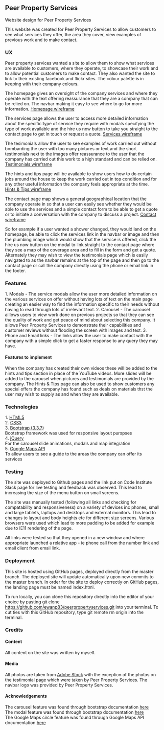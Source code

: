 <h2>Peer Property Services</h2>
Website design for Peer Property Services

This website was created for Peer Property Services to allow customers to see what services they offer, the area they cover, view examples of previous work and to make contact.

<h3>UX</h3>
Peer property services wanted a site to allow them to show what services are available to customers, where they operate, to showcase their work and to allow potential customers to make contact.  They also wanted the site to link to their existing facebook and flickr sites. The colour palette is in keeping with their company colours.

The homepage gives an oversight of the company services and where they operate with the text offering reassurance that they are a company that can be relied on. The navbar making it easy to see where to go for more information.
<a href="/wireframes/homepage-wireframe.jpg" target="blank">Homepage wireframe</a>

The services page allows the user to access more detailed information about the specific type of service they require with modals specifying the type of work available and the hire us now button to take you straight to the contact page to get in touch or request a quote.
<a href="/wireframes/services-wireframe.jpg" target="blank">Services wireframe</a>

The tesimonials allow the user to see examples of work carried out without bombarding the user with too many pictures or text and the short testimonials next to the images offer reassurance to the user that the company has carried out this work to a high standard and can be relied on.
<a href="/wireframes/testimonials-wireframe.jpg" target="blank">Testimonials wireframe</a>

The hints and tips page will be available to show users how to do certain jobs around the house to keep the work carried out in top condition and for any other useful information the company feels appropriate at the time. 
<a href="/wireframes/hintstips-wireframe.jpg" target="blank">Hints & Tips wireframe</a>

The contact page map shows a general geographical location that the company operate in so that a user can easily see whether they would be able to use the services and a simple contact form to be able to get a quote or to initiate a conversation with the company to discuss a project.
<a href="/wireframes/contact-wireframe.jpg" target="blank">Contact wireframe</a>

So for example if a user wanted a shower changed, they would land on the homepage, be able to click the services link in the navbar or image and then the plumbing image which would show that the service is offered, click the hire us now button on the modal to link straight to the contact page where they see a map of the coverage area and to fill in the form and get a quote.  Alternately they may wish to view the testimonials page which is easily navigated to as the navbar remains at the top of the page and then go to the contact page or call the company directly using the phone or email link in the footer.

<h3>Features</h3>
1. Modals - The service modals allow the user more detailed information on the various services on offer without having lots of text on the main page creating an easier way to find the information specific to their needs without having to read through lots of irrelevant text.
2. Carousel - The carousel alllows users to view work done on previous projects so that they can see the quality of work and get peace of mind about selecting this company.  It allows Peer Property Services to demonstrate their capabilities and customer reviews without flooding the screen with images and text.
3. Phone and Email links - The links allow the user to make contact with the company with a simple click to get a faster response to any query they may have.

<h4>Features to implement</h4>
When the company has created their own videos these will be added to the hints and tips section in place of the YouTube videos. More slides will be added to the carousel when pictures and testimonials are provided by the company.
The Hints & Tips page can also be used to show customers any special offers the company has found such as deals on materials thst the user may wish to supply as and when they are available.

<h3>Technologies</h3>
1. <a href="https://en.wikipedia.org/wiki/HTML5" target="blank">HTML5</a><br>
2. <a href="http://www.css3.info/" target="blank">CSS3</a> <br>
3. <a href="https://getbootstrap.com/" target="blank">Bootstrap (3.3.7)</a> <br>
        Bootstrap framework was used for responsive layout puropses <br>
4. <a href="https://jquery.com/" target="blank">jQuery</a> <br>
        For the carousel slide animations, modals and map integration<br>
5. <a href="https://developers.google.com/maps/documentation/" target="blank">Google Maps API</a> <br>
        To allow users to see a guide to the areas the company can offer its services<br>

<h3>Testing</h3>
The site was deployed to Github pages and the link put on Code Institute Slack page for live testing and feedback was observed.  This lead to increasing the size of the menu button on small screens.  

The site was manually tested (following all links and checking for compatability and responsiveness) on a variety of devices inc phones, small and large tablets, laptops and desktops and external monitors.  This lead to changes to layout and body heights etc for different size screens.
Various browsers were used which lead to more padding to be added for example due to IE11 rendering of the page.

All links were tested so that they opened in a new window and where appropriate launched a relative app - ie phone call from the number link and email client from email link.

<h3>Deployment</h3>
This site is hosted using GitHub pages, deployed directly from the master branch. The deployed site will update automatically upon new commits to the master branch. In order for the site to deploy correctly on GitHub pages, the landing page must be named index.html.

To run locally, you can clone this repository directly into the editor of your choice by pasting git clone https://github.com/ewanp83/peerpropertyservices.git into your terminal. To cut ties with this GitHub repository, type git remote rm origin into the terminal.

<h3>Credits</h3>
<h4>Content</h4>
All content on the site was written by myself.

<h4>Media</h4>
All photos are taken from <a href="https://stock.adobe.com/uk/" target="blank">Adobe Stock</a> with the exception of the photos on the testimonial page which were taken by Peer Property Services.  The navbar logo was provided by Peer Property Services.

<h4>Acknowledgements</h4>
The carousel feature was found through bootstrap documentation <a href="https://getbootstrap.com/docs/3.3/javascript/#carousel" target="blank">here<a/> <br>
The modal feature was found through bootstrap documentation <a href="https://getbootstrap.com/docs/3.3/javascript/#modals" target="blank">here<a/> <br>
The Google Maps circle feature was found through Google Maps API documentation <a href="https://developers.google.com/maps/documentation/javascript/examples/circle-simple" target="blank">here<a/>

